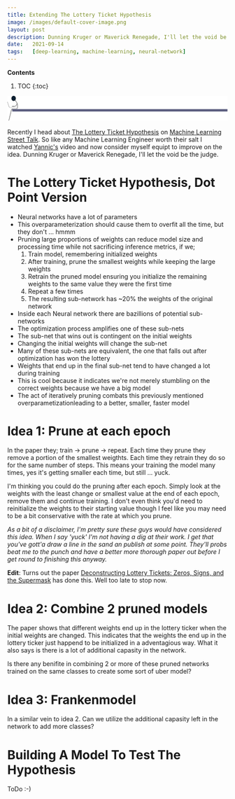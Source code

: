 ```yaml
---
title: Extending The Lottery Ticket Hypothesis
image: /images/default-cover-image.png
layout: post
description: Dunning Kruger or Maverick Renegade, I'll let the void be the judge.
date:   2021-09-14
tags:   [deep-learning, machine-learning, neural-network]
---
```


**Contents**

1. TOC
{:toc}

![div-bar](../images/logo-div-bar.png)

Recently I head about [The Lottery Ticket Hypothesis](https://arxiv.org/pdf/1803.03635.pdf) on [Machine Learning Street Talk](https://www.youtube.com/watch?v=SfjJoevBbjU). So like any Machine Learning Engineer worth their salt I watched [Yannic's](https://www.youtube.com/watch?v=ZVVnvZdUMUk) video and now consider myself equipt to improve on the idea. Dunning Kruger or Maverick Renegade, I'll let the void be the judge.

# The Lottery Ticket Hypothesis, Dot Point Version

  - Neural networks have a lot of parameters
  - This overparameterization should cause them to overfit all the time, but they don't ... hmmm
  - Pruning large proportions of weights can reduce model size and processing time while not sacrificing inference metrics, if we;
    1. Train model, remembering initialized weights
    2. After training, prune the smallest weights while keeping the large weights
    3. Retrain the pruned model ensuring you initialize the remaining weights to the same value they were the first time
    4. Repeat a few times
    5. The resulting sub-network has ~20% the weights of the original network
  - Inside each Neural network there are bazillions of potential sub-networks
  - The optimization process amplifies one of these sub-nets
  - The sub-net that wins out is contingent on the initial weights
  - Changing the initial weights will change the sub-net
  - Many of these sub-nets are equivalent, the one that falls out after optimization has won the lottery
  - Weights that end up in the final sub-net tend to have changed a lot during training
  - This is cool because it indicates we're not merely stumbling on the correct weights because we have a big model
  - The act of iteratively pruning combats this previously mentioned overparametizationleading to a better, smaller, faster model

# Idea 1: Prune at each epoch

In the paper they; train -> prune -> repeat. Each time they prune they remove a portion of the smallest weigthts. Each time they retrain they do so for the same number of steps. This means your training the model many times, yes it's getting smaller each time, but still ... yuck. 

I'm thinking you could do the pruning after each epoch. Simply look at the weights with the least change or smallest value at the end of each epoch, remove them and continue training. I don't even think you'd need to reinitialize the weights to their starting value though I feel like you may need to be a bit conservative with the rate at which you prune.

_As a bit of a disclaimer, I'm pretty sure these guys would have considered this idea. When I say 'yuck' I'm not having a dig at their work. I get that you've gott'a draw a line in the sand an publish at some point. They'll probs beat me to the punch and have a better more thorough paper out before I get round to finishing this anyway._

**Edit**: Turns out the paper [Deconstructing Lottery Tickets: Zeros, Signs, and the Supermask](https://arxiv.org/abs/1905.01067) has done this. Well too late to stop now.

# Idea 2: Combine 2 pruned models

The paper shows that different weights end up in the lottery ticker when the initial weights are changed. This indicates that the weights the end up in the lottery ticker just happend to be initialized in a adventagious way. What it also says is there is a lot of additional capasity in the network.

Is there any benifite in combining 2 or more of these pruned networks trained on the same classes to create some sort of uber model?

# Idea 3: Frankenmodel

In a similar vein to idea 2. Can we utilize the additional capasity left in the network to add more classes?

# Building A Model To Test The Hypothesis

ToDo :-)
